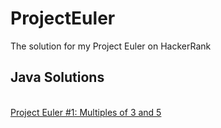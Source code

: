 # ProjectEuler
The solution for my Project Euler on HackerRank

## Java Solutions
</br>[Project Euler #1: Multiples of 3 and 5](https://github.com/snufflesrea/ProjectEuler/blob/master/%231.java)
